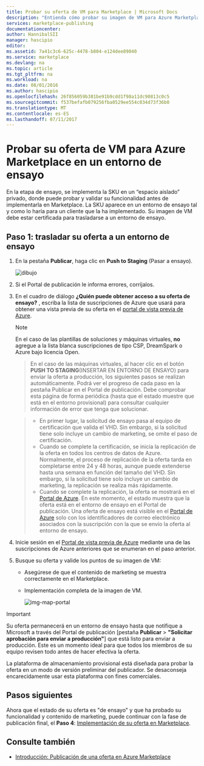 ```yaml
---
title: Probar su oferta de VM para Marketplace | Microsoft Docs
description: "Entienda cómo probar su imagen de VM para Azure Marketplace."
services: marketplace-publishing
documentationcenter: 
author: HannibalSII
manager: hascipio
editor: 
ms.assetid: 7a41c3c6-625c-4478-b804-e124dee89040
ms.service: marketplace
ms.devlang: na
ms.topic: article
ms.tgt_pltfrm: na
ms.workload: na
ms.date: 08/01/2016
ms.author: hascipio
ms.openlocfilehash: 26f856059b381be91b9cdd1f98a11dc90813c0c5
ms.sourcegitcommit: f537befafb079256fba0529ee554c034d73f36b0
ms.translationtype: MT
ms.contentlocale: es-ES
ms.lasthandoff: 07/11/2017
---
```

# <a name="test-your-vm-offer-for-the-azure-marketplace-in-staging"></a>Probar su oferta de VM para Azure Marketplace en un entorno de ensayo
En la etapa de ensayo, se implementa la SKU en un “espacio aislado” privado, donde puede probar y validar su funcionalidad antes de implementarla en Marketplace. La SKU aparece en un entorno de ensayo tal y como lo haría para un cliente que la ha implementado. Su imagen de VM debe estar certificada para trasladarse a un entorno de ensayo.

## <a name="step-1-push-your-offer-to-staging"></a>Paso 1: trasladar su oferta a un entorno de ensayo
1. En la pestaña **Publicar**, haga clic en **Push to Staging** (Pasar a ensayo).
   
    ![dibujo](media/marketplace-publishing-vm-image-test-in-staging/vm-image-push-to-staging.png)
2. Si el Portal de publicación le informa errores, corríjalos.
3. En el cuadro de diálogo **¿Quién puede obtener acceso a su oferta de ensayo?** , escriba la lista de suscripciones de Azure que usará para obtener una vista previa de su oferta en el [portal de vista previa de Azure](https://portal.azure.com).
   
   > [!NOTE]
   > En el caso de las plantillas de soluciones y máquinas virtuales, **no** agregue a la lista blanca suscripciones de tipo CSP, DreamSpark o Azure bajo licencia Open.
   > 
   > 

    > En el caso de las máquinas virtuales, al hacer clic en el botón **PUSH TO STAGING**(INSERTAR EN ENTORNO DE ENSAYO) para enviar la oferta a producción, los siguientes pasos se realizan automáticamente. Podrá ver el progreso de cada paso en la pestaña Publicar en el Portal de publicación. Debe comprobar esta página de forma periódica (hasta que el estado muestre que está en el entorno provisional) para consultar cualquier información de error que tenga que solucionar.

    > - En primer lugar, la solicitud de ensayo pasa al equipo de certificación que valida el VHD. Sin embargo, si la solicitud tiene solo incluye un cambio de marketing, se omite el paso de certificación.
    > - Cuando se complete la certificación, se inicia la replicación de la oferta en todos los centros de datos de Azure. Normalmente, el proceso de replicación de la oferta tarda en completarse entre 24 y 48 horas, aunque puede extenderse hasta una semana en función del tamaño del VHD. Sin embargo, si la solicitud tiene solo incluye un cambio de marketing, la replicación se realiza más rápidamente.
    > - Cuando se complete la replicación, la oferta se mostrará en el [Portal de Azure](http:/portal.azure.com). En este momento, el estado muestra que la oferta está en el entorno de ensayo en el Portal de publicación. Una oferta de ensayo está visible en el [Portal de Azure](http:/portal.azure.com) solo con los identificadores de correo electrónico asociados con la suscripción con la que se envío la oferta al entorno de ensayo.

1. Inicie sesión en el [Portal de vista previa de Azure](https://portal.azure.com) mediante una de las suscripciones de Azure anteriores que se enumeran en el paso anterior.
2. Busque su oferta y valide los puntos de su imagen de VM:
   
   * Asegúrese de que el contenido de marketing se muestra correctamente en el Marketplace.
   * Implementación completa de la imagen de VM.
     
      ![img-map-portal](media/marketplace-publishing-push-to-staging/pubportal-mapping-azure-portal.jpg)

> [!IMPORTANT]
> Su oferta permanecerá en un entorno de ensayo hasta que notifique a Microsoft a través del Portal de publicación [pestaña **Publicar** > **"Solicitar aprobación para enviar a producción"**] que está listo para enviar a producción. Este es un momento ideal para que todos los miembros de su equipo revisen todo antes de hacer efectiva la oferta.
> 
> La plataforma de almacenamiento provisional está diseñada para probar la oferta en un modo de versión preliminar del publicador. Se desaconseja encarecidamente usar esta plataforma con fines comerciales.
> 
> 

## <a name="next-steps"></a>Pasos siguientes
Ahora que el estado de su oferta es "de ensayo" y que ha probado su funcionalidad y contenido de marketing, puede continuar con la fase de publicación final, el **Paso 4**: [Implementación de su oferta en Marketplace](marketplace-publishing-push-to-production.md).

## <a name="see-also"></a>Consulte también
* [Introducción: Publicación de una oferta en Azure Marketplace](marketplace-publishing-getting-started.md)

